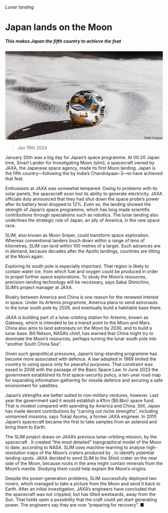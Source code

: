 ###### Lunar landing

# Japan lands on the Moon 

##### This makes Japan the fifth country to achieve the feat 

![image](images/20240127_ASP006.jpg) 

> Jan 19th 2024 

January 20th was a big day for Japan’s space programme. At 00:20 Japan time, Smart Lander for Investigating Moon (slim), a spacecraft owned by JAXA, the Japanese space agency, made its first Moon landing. Japan is the fifth country—following the  by India’s Chandrayaan-3—to have achieved that feat.

Enthusiasm at JAXA was somewhat tempered. Owing to problems with its solar panels, the spacecraft soon lost its ability to generate electricity. JAXA officials duly announced that they had shut down the space probe’s power after its battery level dropped to 12%. Even so, the landing showed the strength of Japan’s space programme, which has long made scientific contributions through specialisms such as robotics. The lunar landing also underlines the strategic role of Japan, an ally of America, in the new space race. 

SLIM, also known as Moon Sniper, could transform space exploration. Whereas conventional landers touch down within a range of tens of kilometres, SLIM can land within 100 metres of a target. Such advances are in demand, because decades after the Apollo landings, countries are tilting at the Moon again. 

Exploring its south pole is especially important. That region is likely to contain water ice, from which fuel and oxygen could be produced in order to propel further space explorations. To study the Moon’s resources, precision-landing technology will be necessary, says Sakai Shinichiro, SLIM’s project manager at JAXA.

Rivalry between America and China is one reason for the renewed interest in space. Under its Artemis programme, America plans to send astronauts to the lunar south pole by 2026, and eventually build a habitable base there.

JAXA is building part of a lunar-orbiting station for Artemis, known as Gateway, which is intended to be a transit point to the Moon and Mars. China also aims to land astronauts on the Moon by 2030, and to build a lunar base. Bill Nelson, NASA’s chief, has warned that China might try to dominate the Moon’s resources, perhaps turning the lunar south pole into “another South China Sea”.

Given such geopolitical pressures, Japan’s long-standing programme has become more associated with defence. A law adopted in 1969 limited the country to using space only for peaceful purposes. That constraint was eased in 2008 with the passage of the Basic Space Law. In June 2023 the government established its first space-security policy, a ten-year road map for expanding information-gathering for missile defence and securing a safe environment for satellites. 

Japan’s strengths are better suited to non-military ventures, however. Last year the government said it would establish a ¥1trn ($6.8bn) space fund. That is modest compared with spending by America and China. Still, Japan has made decent contributions by “carving out niche strengths”, including unmanned missions, says Tokaji Ayumu, a former JAXA engineer. In 2010 Japan’s  spacecraft became the first to take samples from an asteroid and bring them to Earth. 

The SLIM project draws on JAXA’s previous lunar-orbiting mission, by the spacecraft . It created “the most detailed” topographical model of the Moon to date, according to NASA. SLIM uses machine-learning to analyse high-resolution maps of the Moon’s craters produced by , to identify potential landing-spots. JAXA decided to send SLIM to the Shioli crater on the near side of the Moon, because rocks in the area might contain minerals from the Moon’s mantle. Studying them could help explain the Moon’s origins.

Despite the power-generation problems, SLIM successfully deployed two rovers, which managed to take a picture from the Moon and send it back to Earth. After an initial investigation, JAXA’s engineers have concluded that the spacecraft was not crippled, but has tilted westwards, away from the Sun. That holds open a possibility that the craft could yet start generating power. The engineers say they are now “preparing for recovery”. ■

